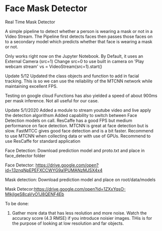 # Face Mask Detector
Real Time Mask Detector

A simple pipeline to detect whether a person is wearing a mask or not in a Video Stream.
The Pipeline first detects faces then passes those faces on to a secondary model which predicts whether that face is wearing a mask or not.


Only works right now on the Jupyter Notebook.
By Default, it uses an External Camera (src=1)
Change src=0 to use built in camera on 'Play webcam stream'
vs = VideoStream(src=1).start()


Update 5/12
Updated the class objects and function to add in facial tracking. This is so we can use the reliability of the MTCNN network while maintaining excellent FPS.

Testing on google cloud Functions has also yielded a speed of about 900ms per mask inference. Not all useful for our case.

Update 5/1/2020
Added a module to stream youtube video and live apply the detection algorithsm
Added capability to switch between Face Detection models on call. ResCaffe has a good FPS but medium performance on face detection. MTCNN is great at face detection but is slow. FastMTCC gives good face detection and is a bit faster. Recommend to use MTCNN when collecting data or with use of GPUs. Recommend to use ResCaffe for standard application


Face Detection:
Download prediction model and proto.txt and place in face_detector folder

Face Detector: https://drive.google.com/open?id=13znqNpEPEFXCCWYG9a1PUMANzMJSX4x4

Mask detection:
Download prediction model and place on root/data/models

Mask Detecor:https://drive.google.com/open?id=1ZXxYqsO-MlkjIgeS8caVvO1J8QENF4Eb




To be done:


1. Gather more data that has less reolution and more noise. Watch the accuracy score (4.3 RMSE) if you introduce noisier images. THis is for the purpose of looking at low resolution and far objects.



